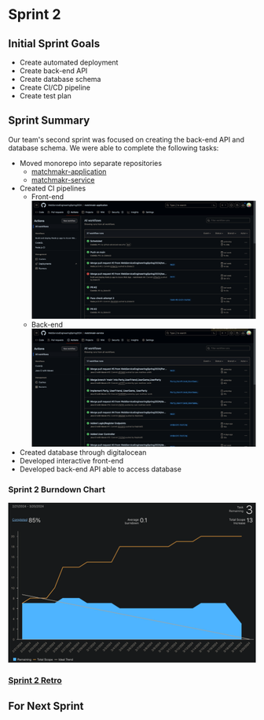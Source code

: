 # Sprint 2
## Initial Sprint Goals
- Create automated deployment
- Create back-end API
- Create database schema
- Create CI/CD pipeline
- Create test plan
 
## Sprint Summary
Our team's second sprint was focused on creating the back-end API and database schema. We were able to complete the following tasks:

- Moved monorepo into separate repositories
  - [matchmakr-application](https://github.com/WebServiceEngineeringSpring2024/matchmakr-application)
  - [matchmakr-service](https://github.com/WebServiceEngineeringSpring2024/matchmakr-service)
- Created CI pipelines
  - Front-end ![application-ci.png](cicd/application-ci.png)
  - Back-end ![service-ci.png](cicd/service-ci.png)
- Created database through digitalocean
- Developed interactive front-end
- Developed back-end API able to access database

### Sprint 2 Burndown Chart
![Sprint2 Burndown.png](Sprint2%20Burndown.png)

### [Sprint 2 Retro](Matchmakr%20Sprint%202%20Retro.pdf)
## For Next Sprint
